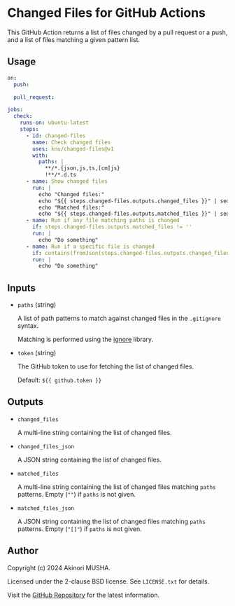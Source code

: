 # Changed Files for GitHub Actions

This GitHub Action returns a list of files changed by a pull request or a push, and a list of files matching a given pattern list.

## Usage

``` yaml
on:
  push:

  pull_request:

jobs:
  check:
    runs-on: ubuntu-latest
    steps:
      - id: changed-files
        name: Check changed files
        uses: knu/changed-files@v1
        with:
          paths: |
            **/*.{json,js,ts,[cm]js}
            !**/*.d.ts
      - name: Show changed files
        run: |
          echo "Changed files:"
          echo "${{ steps.changed-files.outputs.changed_files }}" | sed 's/^/  /'
          echo "Matched files:"
          echo "${{ steps.changed-files.outputs.matched_files }}" | sed 's/^/  /'
      - name: Run if any file matching paths is changed
        if: steps.changed-files.outputs.matched_files != ''
        run: |
          echo "Do something"
      - name: Run if a specific file is changed
        if: contains(fromJson(steps.changed-files.outputs.changed_files_json), 'package.json')
        run: |
          echo "Do something"
```

## Inputs

- `paths` (string)

  A list of path patterns to match against changed files in the `.gitignore` syntax.

  Matching is performed using the [ignore](https://github.com/kaelzhang/node-ignore#readme) library.

- `token` (string)

  The GitHub token to use for fetching the list of changed files.

  Default: `${{ github.token }}`

## Outputs

- `changed_files`

  A multi-line string containing the list of changed files.

- `changed_files_json`

  A JSON string containing the list of changed files.

- `matched_files`

  A multi-line string containing the list of changed files matching `paths` patterns.  Empty (`""`) if `paths` is not given.

- `matched_files_json`

  A JSON string containing the list of changed files matching `paths` patterns.  Empty (`"[]"`) if `paths` is not given.

## Author

Copyright (c) 2024 Akinori MUSHA.

Licensed under the 2-clause BSD license.  See `LICENSE.txt` for details.

Visit the [GitHub Repository](https://github.com/knu/update-tools) for the latest information.
